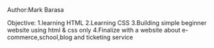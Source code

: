 Author:Mark Barasa

Objective:
1.learning HTML
2.Learning CSS
3.Building simple beginner website using html & css only
4.Finalize with a website about e-commerce,school,blog and ticketing service
